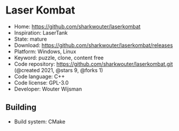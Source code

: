 # Laser Kombat

- Home: https://github.com/sharkwouter/laserkombat
- Inspiration: LaserTank
- State: mature
- Download: https://github.com/sharkwouter/laserkombat/releases
- Platform: Windows, Linux
- Keyword: puzzle, clone, content free
- Code repository: https://github.com/sharkwouter/laserkombat.git (@created 2021, @stars 9, @forks 1)
- Code language: C++
- Code license: GPL-3.0
- Developer: Wouter Wijsman

## Building

- Build system: CMake
